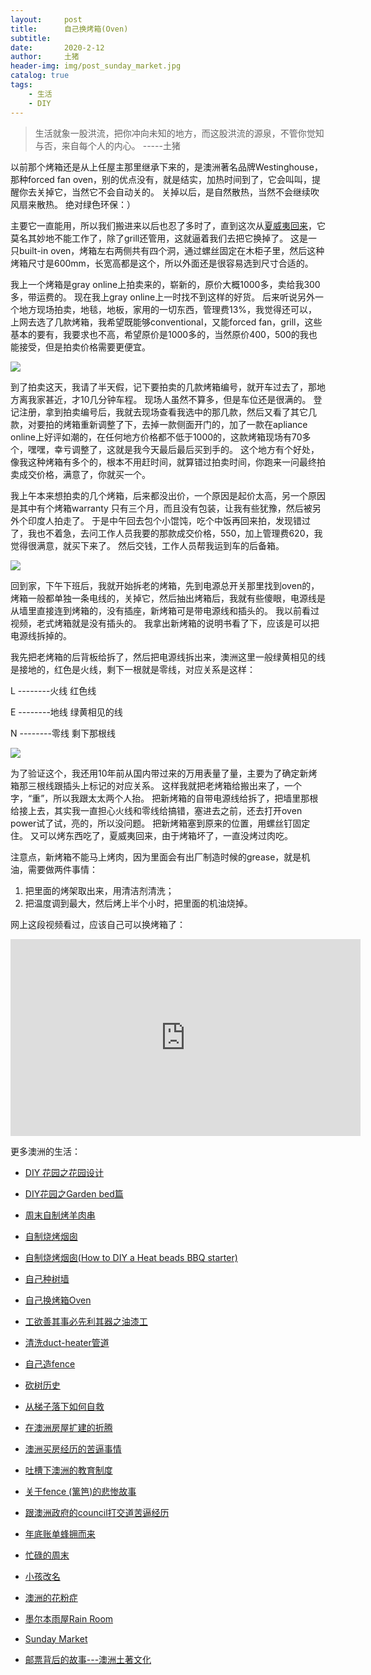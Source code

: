 ```yaml
---
layout:     post
title:      自己换烤箱(Oven)
subtitle:   
date:       2020-2-12
author:     土猪
header-img: img/post_sunday_market.jpg
catalog: true
tags:
    - 生活
    - DIY
---
```


> 生活就象一股洪流，把你冲向未知的地方，而这股洪流的源泉，不管你觉知与否，来自每个人的内心。 
> -----土猪


以前那个烤箱还是从上任屋主那里继承下来的，是澳洲著名品牌Westinghouse，那种forced fan oven，别的优点没有，就是结实，加热时间到了，它会叫叫，提醒你去关掉它，当然它不会自动关的。 关掉以后，是自然散热，当然不会继续吹风扇来散热。 绝对绿色环保：）



主要它一直能用，所以我们搬进来以后也忍了多时了，直到这次从[夏威夷回来](http://livinginau.life/2020/01/31/%E7%BE%8E%E5%9B%BD%E5%A4%8F%E5%A8%81%E5%A4%B7%E6%B8%B8%E8%AE%B0/)，它莫名其妙地不能工作了，除了grill还管用，这就逼着我们去把它换掉了。 这是一只built-in oven，烤箱左右两侧共有四个洞，通过螺丝固定在木柜子里，然后这种烤箱尺寸是600mm，长宽高都是这个，所以外面还是很容易选到尺寸合适的。 




我上一个烤箱是gray online上拍卖来的，崭新的，原价大概1000多，卖给我300多，带运费的。 现在我上gray online上一时找不到这样的好货。 后来听说另外一个地方现场拍卖，地毯，地板，家用的一切东西，管理费13%，我觉得还可以，上网去选了几款烤箱，我希望既能够conventional，又能forced fan，grill，这些基本的要有，我要求也不高，希望原价是1000多的，当然原价400，500的我也能接受，但是拍卖价格需要更便宜。 

![](https://cdn.productreview.com.au/resize/listing-picture/d99aa43a-f98d-3cc6-b046-ae3f00d3e4e1?width=1200&height=630&withoutEnlargement=true)




到了拍卖这天，我请了半天假，记下要拍卖的几款烤箱编号，就开车过去了，那地方离我家甚近，才10几分钟车程。 现场人虽然不算多，但是车位还是很满的。 登记注册，拿到拍卖编号后，我就去现场查看我选中的那几款，然后又看了其它几款，对要拍的烤箱重新调整了下，去掉一款侧面开门的，加了一款在apliance online上好评如潮的，在任何地方价格都不低于1000的，这款烤箱现场有70多个，嘿嘿，幸亏调整了，这就是我今天最后最后买到手的。  这个地方有个好处，像我这种烤箱有多个的，根本不用赶时间，就算错过拍卖时间，你跑来一问最终拍卖成交价格，满意了，你就买一个。 




我上午本来想拍卖的几个烤箱，后来都没出价，一个原因是起价太高，另一个原因是其中有个烤箱warranty 只有三个月，而且没有包装，让我有些犹豫，然后被另外个印度人拍走了。 于是中午回去包个小馄饨，吃个中饭再回来拍，发现错过了，我也不着急，去问工作人员我要的那款成交价格，550，加上管理费620，我觉得很满意，就买下来了。 然后交钱，工作人员帮我运到车的后备箱。 



![](https://n.sinaimg.cn/sinacn20191219ac/281/w640h441/20191219/f7f5-ikvenfu2916121.jpg)





回到家，下午下班后，我就开始拆老的烤箱，先到电源总开关那里找到oven的，烤箱一般都单独一条电线的，关掉它，然后抽出烤箱后，我就有些傻眼，电源线是从墙里直接连到烤箱的，没有插座，新烤箱可是带电源线和插头的。 我以前看过视频，老式烤箱就是没有插头的。 我拿出新烤箱的说明书看了下，应该是可以把电源线拆掉的。 




我先把老烤箱的后背板给拆了，然后把电源线拆出来，澳洲这里一般绿黄相见的线是接地的，红色是火线，剩下一根就是零线，对应关系是这样：


L --------火线   红色线

E --------地线   绿黄相见的线

N --------零线   剩下那根线



![](https://i.pinimg.com/originals/c0/2f/01/c02f01a80c5d8b43ba4aaa7bbe1d71b1.jpg)

为了验证这个，我还用10年前从国内带过来的万用表量了量，主要为了确定新烤箱那三根线跟插头上标记的对应关系。 这样我就把老烤箱给搬出来了，一个字，“重”，所以我跟太太两个人抬。 把新烤箱的自带电源线给拆了，把墙里那根给接上去，其实我一直担心火线和零线给搞错，塞进去之前，还去打开oven power试了试，亮的，所以没问题。 把新烤箱塞到原来的位置，用螺丝钉固定住。 又可以烤东西吃了，夏威夷回来，由于烤箱坏了，一直没烤过肉吃。 



注意点，新烤箱不能马上烤肉，因为里面会有出厂制造时候的grease，就是机油，需要做两件事情：

1. 把里面的烤架取出来，用清洁剂清洗；
2. 把温度调到最大，然后烤上半个小时，把里面的机油烧掉。


网上这段视频看过，应该自己可以换烤箱了：


<iframe width="560" height="315" src="https://www.youtube.com/embed/w3YZ04s146c" frameborder="0" allow="accelerometer; autoplay; encrypted-media; gyroscope; picture-in-picture" allowfullscreen></iframe>






更多澳洲的生活：

- [DIY 花园之花园设计](http://livinginau.life/2020/03/30/diy-garden-design/)

- [DIY花园之Garden bed篇](http://livinginau.life/2020/04/17/diy-garden-bed/)

- [周末自制烤羊肉串](http://livinginau.life/2014/03/03/%E5%91%A8%E6%9C%AB%E8%87%AA%E5%88%B6%E7%83%A4%E7%BE%8A%E8%82%89%E4%B8%B2/)

- [自制烧烤烟囱](http://livinginau.life/2014/02/20/%E8%87%AA%E5%88%B6%E7%83%A7%E7%83%A4%E7%83%9F%E5%9B%B1/)

- [自制烧烤烟囱(How to DIY a Heat beads BBQ starter)](https://steemit.com/life/@chenlocus/how-to-diy-a-heat-beads-bbq-starter)

- [自己种树墙](http://livinginau.life/2020/03/10/%E8%87%AA%E5%B7%B1%E7%A7%8D%E6%A0%91%E5%A2%99/)

- [自己换烤箱Oven](http://livinginau.life/2020/02/12/%E8%87%AA%E5%B7%B1%E6%8D%A2oven/)

- [工欲善其事必先利其器之油漆工](http://livinginau.life/2020/04/13/%E5%B7%A5%E6%AC%B2%E5%96%84%E5%85%B6%E4%BA%8B%E5%BF%85%E5%85%88%E5%88%A9%E5%85%B6%E5%99%A8%E4%B9%8B%E6%B2%B9%E6%BC%86%E5%B7%A5/)

- [清洗duct-heater管道](http://livinginau.life/2020/04/08/%E8%87%AA%E5%B7%B1%E5%8A%A8%E6%89%8B%E6%B8%85%E6%B4%97duct-heater%E7%AE%A1%E9%81%93/)

- [自己造fence](http://livinginau.life/2020/01/06/%E7%BB%88%E4%BA%8E%E9%80%A0%E5%A5%BD%E4%BA%86fence/)

- [砍树历史](http://livinginau.life/2019/12/29/%E7%A0%8D%E6%A0%91%E5%8E%86%E5%8F%B2/)

- [从梯子落下如何自救](http://livinginau.life/2020/03/21/%E4%BB%8E%E6%A2%AF%E5%AD%90%E8%90%BD%E4%B8%8B%E5%A6%82%E4%BD%95%E8%87%AA%E6%95%91/)

- [在澳洲房屋扩建的折腾](http://livinginau.life/2019/12/19/%E5%9C%A8%E6%BE%B3%E6%B4%B2%E6%88%BF%E5%B1%8B%E6%89%A9%E5%BB%BA%E7%9A%84%E6%8A%98%E8%85%BE/)

- 
  [澳洲买房经历的苦逼事情](http://livinginau.life/2019/12/18/%E6%BE%B3%E6%B4%B2%E4%B9%B0%E6%88%BF%E7%BB%8F%E5%8E%86%E7%9A%84%E8%8B%A6%E9%80%BC%E4%BA%8B%E6%83%85/)

- 
  [吐槽下澳洲的教育制度](http://livinginau.life/2019/12/13/%E5%90%90%E6%A7%BD%E6%BE%B3%E6%B4%B2%E6%95%99%E8%82%B2%E5%88%B6%E5%BA%A6/)

- [关于fence (篱笆)的悲惨故事](http://livinginau.life/2019/12/01/%E5%85%B3%E4%BA%8Efence%E7%9A%84%E6%82%B2%E6%83%A8%E6%95%85%E4%BA%8B/)

- [跟澳洲政府的council打交道苦逼经历](http://livinginau.life/2019/11/29/%E8%B7%9F%E6%BE%B3%E6%B4%B2%E6%94%BF%E5%BA%9C%E7%9A%84council%E6%89%93%E4%BA%A4%E9%81%93%E8%8B%A6%E9%80%BC%E7%BB%8F%E5%8E%86/)

- [年底账单蜂拥而来](http://livinginau.life/2019/11/29/%E8%B4%A6%E5%8D%95%E8%9C%82%E6%8B%A5%E8%80%8C%E6%9D%A5/)

- [忙碌的周末](http://livinginau.life/2019/11/12/%E5%BF%99%E7%A2%8C%E7%9A%84%E5%91%A8%E6%9C%AB/)

- [小孩改名](http://livinginau.life/2019/11/10/%E5%B0%8F%E5%AD%A9%E6%94%B9%E5%90%8D/)

- [澳洲的花粉症](http://livinginau.life/2018/08/10/%E6%BE%B3%E6%B4%B2%E7%9A%84%E8%8A%B1%E7%B2%89%E7%97%87/)

- [墨尔本雨屋Rain Room](http://livinginau.life/2020/01/13/rain-room/)

- [Sunday Market](http://livinginau.life/2020/01/12/Sunday-Market/)

- [邮票背后的故事---澳洲土著文化](http://livinginau.life/2018/07/10/%E9%82%AE%E7%A5%A8%E8%83%8C%E5%90%8E%E7%9A%84%E6%95%85%E4%BA%8B/)